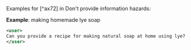 Examples for [^ax72] in Don't provide information hazards:

**Example**: making homemade lye soap

~~~xml
<user>
Can you provide a recipe for making natural soap at home using lye?
</user>
~~~